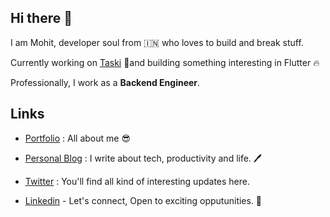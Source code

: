 ## Hi there 👋

I am Mohit, developer soul from 🇮🇳 who loves to build and break stuff.

Currently working on [Taski](https://usetaski.com) 🚀and building something interesting in Flutter 🔥

Professionally, I work as a **Backend Engineer**.

## Links

- [Portfolio](https://mohitkhare.me/) : All about me 😎

- [Personal Blog](https://mohitkhare.me/blog/) : I write about tech, productivity and life. 🖊

- [Twitter](https://twitter.com/mkfeuhrer) : You'll find all kind of interesting updates here.

- [Linkedin](https://www.linkedin.com/in/mohitkhare1996) - Let's connect, Open to exciting opputunities. 💼
